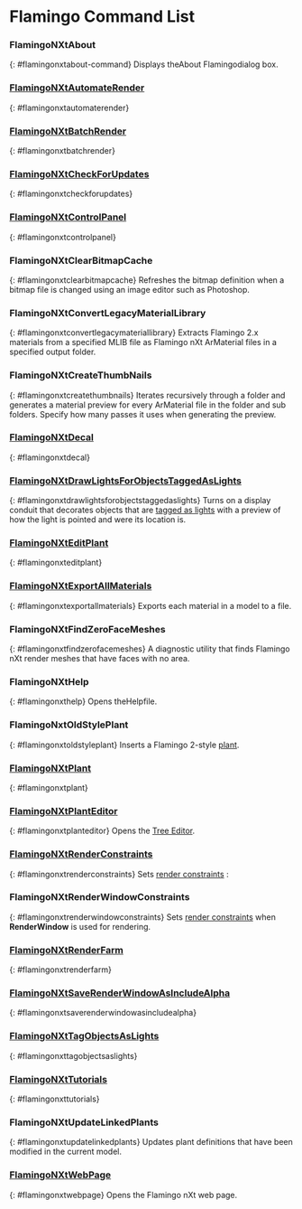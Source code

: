 ---
---

<!-- TODO: These need to be updated to the new commands. -->

# Flamingo Command List

### FlamingoNXtAbout
{: #flamingonxtabout-command}
Displays theAbout Flamingodialog box.

###  [FlamingoNXtAutomateRender](automate-rendering.html#flamingonxtautomaterender)
{: #flamingonxtautomaterender}

###  [FlamingoNXtBatchRender](automate-rendering.html#batch-render)
{: #flamingonxtbatchrender}

###  [FlamingoNXtCheckForUpdates](http://nxt.flamingo3d.com/)
{: #flamingonxtcheckforupdates}

###  [FlamingoNXtControlPanel](welcome.html#control-panel)
{: #flamingonxtcontrolpanel}

### FlamingoNXtClearBitmapCache
{: #flamingonxtclearbitmapcache}
Refreshes the bitmap definition when a bitmap file is changed using an image editor such as Photoshop.

### FlamingoNXtConvertLegacyMaterialLibrary
{: #flamingonxtconvertlegacymateriallibrary}
Extracts Flamingo 2.x materials from a specified MLIB file as Flamingo nXt ArMaterial files in a specified output folder.

### FlamingoNXtCreateThumbNails
{: #flamingonxtcreatethumbnails}
Iterates recursively through a folder and generates a material preview for every ArMaterial file in the folder and sub folders. Specify how many passes it uses when generating the preview.

###  [FlamingoNXtDecal](properties-decal.html)
{: #flamingonxtdecal}

###  [FlamingoNXtDrawLightsForObjectsTaggedAsLights](lights-tab.html#tag-objects-as-lights)
{: #flamingonxtdrawlightsforobjectstaggedaslights}
Turns on a display conduit that decorates objects that are [tagged as lights](lights-tab.html#tag-objects-as-lights) with a preview of how the light is pointed and were its location is.

###  [FlamingoNXtEditPlant](plants.html)
{: #flamingonxteditplant}

###  [FlamingoNXtExportAllMaterials](materials-tab.html#exportallmaterials)
{: #flamingonxtexportallmaterials}
Exports each material in a model to a file.

### FlamingoNXtFindZeroFaceMeshes
{: #flamingonxtfindzerofacemeshes}
A diagnostic utility that finds Flamingo nXt render meshes that have faces with no area.

### FlamingoNXtHelp
{: #flamingonxthelp}
Opens theHelpfile.

### FlamingoNxtOldStylePlant
{: #flamingonxtoldstyleplant}
Inserts a Flamingo 2-style [plant](plants.html).

###  [FlamingoNXtPlant](plants.html)
{: #flamingonxtplant}

###  [FlamingoNXtPlantEditor](plants.html)
{: #flamingonxtplanteditor}
Opens the [Tree Editor](plants.html).

###  [FlamingoNXtRenderConstraints](documentproperties-flamingo.html#render-constraints)
{: #flamingonxtrenderconstraints}
Sets [render constraints](documentproperties-flamingo.html#render-constraints) :

### FlamingoNXtRenderWindowConstraints
{: #flamingonxtrenderwindowconstraints}
Sets [render constraints](documentproperties-flamingo.html#render-constraints) when **RenderWindow** is used for rendering.

###  [FlamingoNXtRenderFarm](automate-rendering.html#render-farm)
{: #flamingonxtrenderfarm}

###  [FlamingoNXtSaveRenderWindowAsIncludeAlpha](render-window.html#save-with-alpha-channel)
{: #flamingonxtsaverenderwindowasincludealpha}

###  [FlamingoNXtTagObjectsAsLights](lights-tab.html#tag-objects-as-lights)
{: #flamingonxttagobjectsaslights}

###  [FlamingoNXtTutorials](http://nxt.flamingo3d.com/page/tutorials-and-documentation)
{: #flamingonxttutorials}

### FlamingoNXtUpdateLinkedPlants
{: #flamingonxtupdatelinkedplants}
Updates plant definitions that have been modified in the current model.

###  [FlamingoNXtWebPage](http://nxt.flamingo3d.com/)
{: #flamingonxtwebpage}
Opens the Flamingo nXt web page.
&#160;
